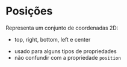 # Posições 

<position>

Representa um conjunto de coordenadas 2D:
- top, right, bottom, left e center

* usado para alguns tipos de propriedades
* não confundir com a propriedade `position`

